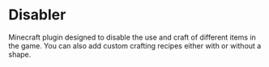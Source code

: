 # Disabler
Minecraft plugin designed to disable the use and craft of different items in the game.
You can also add custom crafting recipes either with or without a shape.
